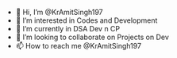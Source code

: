 - 👋 Hi, I’m @KrAmitSingh197
- 👀 I’m interested in Codes and Development
- 🌱 I’m currently in DSA Dev n CP
- 💞️ I’m looking to collaborate on Projects on Dev
- 📫 How to reach me @KrAmitSingh197

<!---
KrAmitSingh197/KrAmitSingh197 is a ✨ special ✨ repository because its `README.md` (this file) appears on your GitHub profile.
You can click the Preview link to take a look at your changes.
--->
